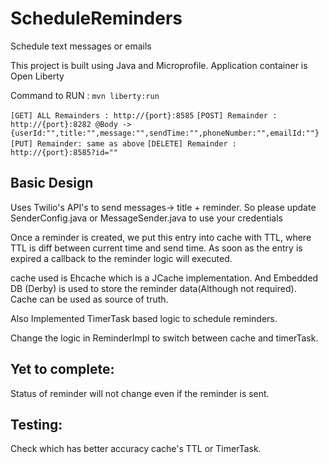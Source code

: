 # ScheduleReminders
Schedule text messages or emails 

This project is built using Java and Microprofile. Application container is Open Liberty

Command to RUN : `mvn liberty:run`

`[GET] ALL Remainders : http://{port}:8585`
`[POST] Remainder : http://{port}:8282 @Body -> {userId:"",title:"",message:"",sendTime:"",phoneNumber:"",emailId:""}`
`[PUT] Remainder: same as above`
`[DELETE] Remainder : http://{port}:8585?id=""`

## Basic Design

Uses Twilio's API's to send messages-> title + reminder. So please update SenderConfig.java or MessageSender.java to use your credentials

Once a reminder is created, we put this entry into cache with TTL, where TTL is diff between current time and send time.
As soon as the entry is expired a callback to the reminder logic will executed.

cache used is Ehcache which is a JCache implementation. And Embedded DB (Derby) is used to store the reminder data(Although not required). Cache can be used
as source of truth.

Also Implemented TimerTask based logic to schedule reminders.

Change the logic in ReminderImpl to switch between cache and timerTask.

## Yet to complete:

Status of reminder will not change even if the reminder is sent.

## Testing:
Check which has better accuracy cache's TTL or TimerTask.
